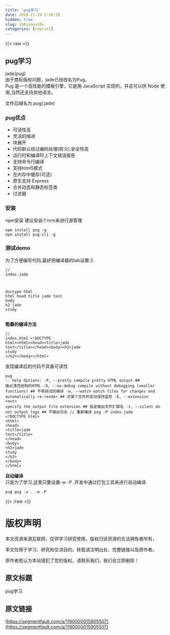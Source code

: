 ```yaml
---
title: 'pug学习' 
date: 2018-11-18 2:30:10
hidden: true
slug: 1h0iyouvt0x
categories: [reprint]
---
```


{{< raw >}}
<h2 id="articleHeader0">pug&#x5B66;&#x4E60;</h2><p>jade(pug)<br>&#x7531;&#x4E8E;&#x5546;&#x6807;&#x7248;&#x6743;&#x95EE;&#x9898;&#xFF0C;jade&#x5DF2;&#x7ECF;&#x6539;&#x540D;&#x4E3A;Pug&#x3002;<br>Pug &#x662F;&#x4E00;&#x4E2A;&#x9AD8;&#x6027;&#x80FD;&#x7684;&#x6A21;&#x677F;&#x5F15;&#x64CE;&#xFF0C;&#x5B83;&#x662F;&#x7528; JavaScript &#x5B9E;&#x73B0;&#x7684;&#xFF0C;&#x5E76;&#x4E14;&#x53EF;&#x4EE5;&#x4F9B; Node &#x4F7F;&#x7528;,&#x5F53;&#x7136;&#x8FD8;&#x652F;&#x6301;&#x5176;&#x4ED6;&#x8BED;&#x8A00;&#x3002;</p><p>&#x6587;&#x4EF6;&#x540E;&#x7F00;&#x540D;&#x4E3A;.pug(.jade)</p><h3 id="articleHeader1">pug&#x4F18;&#x70B9;</h3><ul><li>&#x53EF;&#x8BFB;&#x6027;&#x9AD8;</li><li>&#x7075;&#x6D3B;&#x7684;&#x7F29;&#x8FDB;</li><li>&#x5757;&#x5C55;&#x5F00;</li><li>&#x4EE3;&#x7801;&#x9ED8;&#x8BA4;&#x7ECF;&#x8FC7;&#x7F16;&#x7801;&#x5904;&#x7406;(&#x8F6C;&#x4E49;),&#x5B89;&#x5168;&#x6027;&#x9AD8;</li><li>&#x8FD0;&#x884C;&#x65F6;&#x548C;&#x7F16;&#x8BD1;&#x65F6;&#x4E0A;&#x4E0B;&#x6587;&#x9519;&#x8BEF;&#x62A5;&#x544A;</li><li>&#x652F;&#x6301;&#x547D;&#x4EE4;&#x884C;&#x7F16;&#x8BD1;</li><li>&#x652F;&#x6301;html5&#x6A21;&#x5F0F;</li><li>&#x5728;&#x5185;&#x5B58;&#x4E2D;&#x7F13;&#x5B58;(&#x53EF;&#x9009;)</li><li>&#x539F;&#x751F;&#x652F;&#x6301; Express</li><li>&#x5408;&#x5E76;&#x52A8;&#x6001;&#x548C;&#x9759;&#x6001;&#x6807;&#x7B7E;&#x7C7B;</li><li>&#x8FC7;&#x6EE4;&#x5668;</li></ul><h3 id="articleHeader2">&#x5B89;&#x88C5;</h3><p>npm&#x5B89;&#x88C5; &#x5EFA;&#x8BAE;&#x5B89;&#x88C5;&#x4E2A;nrm&#x6765;&#x8FDB;&#x884C;&#x6E90;&#x7BA1;&#x7406;</p><div class="widget-codetool" style="display:none"><div class="widget-codetool--inner"><span class="selectCode code-tool" data-toggle="tooltip" data-placement="top" title="" data-original-title="&#x5168;&#x9009;"></span> <span type="button" class="copyCode code-tool" data-toggle="tooltip" data-placement="top" data-clipboard-text="npm install pug -g
npm install pug-cli -g" title="" data-original-title="&#x590D;&#x5236;"></span> <span type="button" class="saveToNote code-tool" data-toggle="tooltip" data-placement="top" title="" data-original-title="&#x653E;&#x8FDB;&#x7B14;&#x8BB0;"></span></div></div><pre class="hljs cmake"><code>npm <span class="hljs-keyword">install</span> pug -g
npm <span class="hljs-keyword">install</span> pug-cli -g</code></pre><h3 id="articleHeader3">&#x6D4B;&#x8BD5;demo</h3><p>&#x4E3A;&#x4E86;&#x65B9;&#x4FBF;&#x7F16;&#x5199;&#x4EE3;&#x7801;,&#x6700;&#x597D;&#x628A;&#x7F16;&#x8BD1;&#x5668;&#x7684;tab&#x8BBE;&#x7F6E;:2.</p><div class="widget-codetool" style="display:none"><div class="widget-codetool--inner"><span class="selectCode code-tool" data-toggle="tooltip" data-placement="top" title="" data-original-title="&#x5168;&#x9009;"></span> <span type="button" class="copyCode code-tool" data-toggle="tooltip" data-placement="top" data-clipboard-text="// index.jade

doctype html
html
  head
    title jade test
  body
    h2 jade study" title="" data-original-title="&#x590D;&#x5236;"></span> <span type="button" class="saveToNote code-tool" data-toggle="tooltip" data-placement="top" title="" data-original-title="&#x653E;&#x8FDB;&#x7B14;&#x8BB0;"></span></div></div><pre class="hljs stylus"><code><span class="hljs-comment">// index.jade</span>

doctype <span class="hljs-selector-tag">html</span>
<span class="hljs-selector-tag">html</span>
  head
    title jade test
  <span class="hljs-selector-tag">body</span>
    <span class="hljs-selector-tag">h2</span> jade study</code></pre><p><strong>&#x7C97;&#x66B4;&#x7684;&#x7F16;&#x8BD1;&#x65B9;&#x6CD5;</strong></p><div class="widget-codetool" style="display:none"><div class="widget-codetool--inner"><span class="selectCode code-tool" data-toggle="tooltip" data-placement="top" title="" data-original-title="&#x5168;&#x9009;"></span> <span type="button" class="copyCode code-tool" data-toggle="tooltip" data-placement="top" data-clipboard-text="// index.html
&lt;!DOCTYPE html&gt;&lt;html&gt;&lt;head&gt;&lt;title&gt;jade test&lt;/title&gt;&lt;/head&gt;&lt;body&gt;&lt;h2&gt;jade study    &lt;/h2&gt;&lt;/body&gt;&lt;/html&gt;
" title="" data-original-title="&#x590D;&#x5236;"></span> <span type="button" class="saveToNote code-tool" data-toggle="tooltip" data-placement="top" title="" data-original-title="&#x653E;&#x8FDB;&#x7B14;&#x8BB0;"></span></div></div><pre class="hljs xml"><code>// index.html
<span class="hljs-meta">&lt;!DOCTYPE html&gt;</span><span class="hljs-tag">&lt;<span class="hljs-name">html</span>&gt;</span><span class="hljs-tag">&lt;<span class="hljs-name">head</span>&gt;</span><span class="hljs-tag">&lt;<span class="hljs-name">title</span>&gt;</span>jade test<span class="hljs-tag">&lt;/<span class="hljs-name">title</span>&gt;</span><span class="hljs-tag">&lt;/<span class="hljs-name">head</span>&gt;</span><span class="hljs-tag">&lt;<span class="hljs-name">body</span>&gt;</span><span class="hljs-tag">&lt;<span class="hljs-name">h2</span>&gt;</span>jade study    <span class="hljs-tag">&lt;/<span class="hljs-name">h2</span>&gt;</span><span class="hljs-tag">&lt;/<span class="hljs-name">body</span>&gt;</span><span class="hljs-tag">&lt;/<span class="hljs-name">html</span>&gt;</span>
</code></pre><p>&#x53D1;&#x73B0;&#x7F16;&#x8BD1;&#x540E;&#x7684;&#x4EE3;&#x7801;&#x4E0D;&#x5177;&#x5907;&#x53EF;&#x8BFB;&#x6027;</p><div class="widget-codetool" style="display:none"><div class="widget-codetool--inner"><span class="selectCode code-tool" data-toggle="tooltip" data-placement="top" title="" data-original-title="&#x5168;&#x9009;"></span> <span type="button" class="copyCode code-tool" data-toggle="tooltip" data-placement="top" data-clipboard-text="pug -- help
 Options:
     -P, --pretty           compile pretty HTML output ## &#x8F93;&#x51FA;&#x6F02;&#x4EAE;&#x7ED3;&#x6784;&#x7684;HTML
    -D, --no-debug         compile without debugging (smaller functions) ## &#x4E0D;&#x5E26;&#x8C03;&#x8BD5;&#x7684;&#x7F16;&#x8BD1;
    -w, --watch            watch files for changes and automatically re-render ## &#x5BF9;&#x67D0;&#x4E2A;&#x6587;&#x4EF6;&#x7684;&#x53D8;&#x52A8;&#x4FDD;&#x6301;&#x76D1;&#x63A7;
    -E, --extension &lt;ext&gt;  specify the output file extension ## &#x6307;&#x5B9A;&#x8F93;&#x51FA;&#x6587;&#x4EF6;&#x6269;&#x5C55;&#x540D;
    -s, --silent           do not output logs ## &#x4E0D;&#x8F93;&#x51FA;&#x65E5;&#x5FD7;
// &#x91CD;&#x65B0;&#x7F16;&#x8BD1;
pug -P index.jade
&lt;!DOCTYPE html&gt;
&lt;html&gt;
  &lt;head&gt;
    &lt;title&gt;jade test&lt;/title&gt;
  &lt;/head&gt;
  &lt;body&gt;
    &lt;h2&gt;jade study    &lt;/h2&gt;
  &lt;/body&gt;
&lt;/html&gt;
" title="" data-original-title="&#x590D;&#x5236;"></span> <span type="button" class="saveToNote code-tool" data-toggle="tooltip" data-placement="top" title="" data-original-title="&#x653E;&#x8FDB;&#x7B14;&#x8BB0;"></span></div></div><pre class="hljs xml"><code>pug -- help
 Options:
     -P, --pretty           compile pretty HTML output ## &#x8F93;&#x51FA;&#x6F02;&#x4EAE;&#x7ED3;&#x6784;&#x7684;HTML
    -D, --no-debug         compile without debugging (smaller functions) ## &#x4E0D;&#x5E26;&#x8C03;&#x8BD5;&#x7684;&#x7F16;&#x8BD1;
    -w, --watch            watch files for changes and automatically re-render ## &#x5BF9;&#x67D0;&#x4E2A;&#x6587;&#x4EF6;&#x7684;&#x53D8;&#x52A8;&#x4FDD;&#x6301;&#x76D1;&#x63A7;
    -E, --extension <span class="hljs-tag">&lt;<span class="hljs-name">ext</span>&gt;</span>  specify the output file extension ## &#x6307;&#x5B9A;&#x8F93;&#x51FA;&#x6587;&#x4EF6;&#x6269;&#x5C55;&#x540D;
    -s, --silent           do not output logs ## &#x4E0D;&#x8F93;&#x51FA;&#x65E5;&#x5FD7;
// &#x91CD;&#x65B0;&#x7F16;&#x8BD1;
pug -P index.jade
<span class="hljs-meta">&lt;!DOCTYPE html&gt;</span>
<span class="hljs-tag">&lt;<span class="hljs-name">html</span>&gt;</span>
  <span class="hljs-tag">&lt;<span class="hljs-name">head</span>&gt;</span>
    <span class="hljs-tag">&lt;<span class="hljs-name">title</span>&gt;</span>jade test<span class="hljs-tag">&lt;/<span class="hljs-name">title</span>&gt;</span>
  <span class="hljs-tag">&lt;/<span class="hljs-name">head</span>&gt;</span>
  <span class="hljs-tag">&lt;<span class="hljs-name">body</span>&gt;</span>
    <span class="hljs-tag">&lt;<span class="hljs-name">h2</span>&gt;</span>jade study    <span class="hljs-tag">&lt;/<span class="hljs-name">h2</span>&gt;</span>
  <span class="hljs-tag">&lt;/<span class="hljs-name">body</span>&gt;</span>
<span class="hljs-tag">&lt;/<span class="hljs-name">html</span>&gt;</span>
</code></pre><p><strong>&#x81EA;&#x52A8;&#x7F16;&#x8BD1;</strong><br>&#x53EA;&#x662F;&#x4E3A;&#x4E86;&#x5B66;&#x4E60;,&#x8FD9;&#x91CC;&#x53EA;&#x8981;&#x8BBE;&#x7F6E;-w -P .&#x5F00;&#x53D1;&#x4E2D;&#x901A;&#x8FC7;&#x6253;&#x5305;&#x5DE5;&#x5177;&#x6765;&#x8FDB;&#x884C;&#x81EA;&#x52A8;&#x7F16;&#x8BD1;.</p><div class="widget-codetool" style="display:none"><div class="widget-codetool--inner"><span class="selectCode code-tool" data-toggle="tooltip" data-placement="top" title="" data-original-title="&#x5168;&#x9009;"></span> <span type="button" class="copyCode code-tool" data-toggle="tooltip" data-placement="top" data-clipboard-text="pug pug -o . -w -P" title="" data-original-title="&#x590D;&#x5236;"></span> <span type="button" class="saveToNote code-tool" data-toggle="tooltip" data-placement="top" title="" data-original-title="&#x653E;&#x8FDB;&#x7B14;&#x8BB0;"></span></div></div><pre class="hljs nginx"><code style="word-break:break-word;white-space:initial"><span class="hljs-attribute">pug</span> pug -o . -w -P</code></pre>
{{< /raw >}}

# 版权声明
本文资源来源互联网，仅供学习研究使用，版权归该资源的合法拥有者所有，

本文仅用于学习、研究和交流目的。转载请注明出处、完整链接以及原作者。

原作者若认为本站侵犯了您的版权，请联系我们，我们会立即删除！

## 原文标题
pug学习

## 原文链接
[https://segmentfault.com/a/1190000015905507](https://segmentfault.com/a/1190000015905507)

